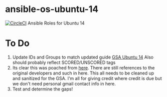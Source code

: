 # ansible-os-ubuntu-14
[![CircleCI](https://circleci.com/gh/GSA/ansible-os-ubuntu-14.svg?style=svg)](https://circleci.com/gh/GSA/ansible-os-ubuntu-14)
Ansible Roles for Ubuntu 14

# To Do

1. Update IDs and Groups to match updated guide [GSA Ubuntu 14](https://docs.google.com/spreadsheets/d/1mrYIgaN1941K3HbvIAYGQhHLfpZ3T70rM4UTzzb6vOM/edit#gid=248990558) Also should probably reflect SCORED/UNSCORED tags
2. Its clear this was poached from [here](https://github.com/awailly/cis-ubuntu-ansible). There are still references to the original developers and such in here. This all needs to be cleaned up and sanitized for the GSA. I'm all for giving credit where credit is due but we don't need personal gmail contact info in here.
3. Test and determine the gaps!

